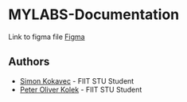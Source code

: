# MYLABS-Documentation

Link to figma file [Figma](https://www.figma.com/file/eAt9aUESm4uXPP9KGTOPvc/MTAA-High-Fidelity-Design-2)

## Authors

- [Simon Kokavec](https://github.com/SimonK1) - FIIT STU Student
- [Peter Oliver Kolek](https://github.com/pokolek) - FIIT STU Student





